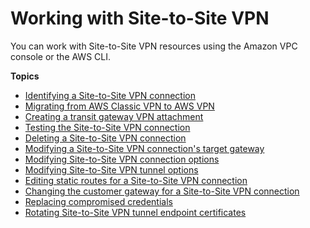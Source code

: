 # Working with Site\-to\-Site VPN<a name="working-with-site-site"></a>

You can work with Site\-to\-Site VPN resources using the Amazon VPC console or the AWS CLI\.

**Topics**
+ [Identifying a Site\-to\-Site VPN connection](identify-vpn.md)
+ [Migrating from AWS Classic VPN to AWS VPN](aws-vpn-migrate.md)
+ [Creating a transit gateway VPN attachment](create-tgw-vpn-attachment.md)
+ [Testing the Site\-to\-Site VPN connection](HowToTestEndToEnd_Linux.md)
+ [Deleting a Site\-to\-Site VPN connection](delete-vpn.md)
+ [Modifying a Site\-to\-Site VPN connection's target gateway](modify-vpn-target.md)
+ [Modifying Site\-to\-Site VPN connection options](modify-vpn-connection-options.md)
+ [Modifying Site\-to\-Site VPN tunnel options](modify-vpn-tunnel-options.md)
+ [Editing static routes for a Site\-to\-Site VPN connection](vpn-edit-static-routes.md)
+ [Changing the customer gateway for a Site\-to\-Site VPN connection](change-vpn-cgw.md)
+ [Replacing compromised credentials](CompromisedCredentials.md)
+ [Rotating Site\-to\-Site VPN tunnel endpoint certificates](roate-vpn-certificate.md)